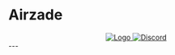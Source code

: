 # Airzade
<div align="center">
	<a href="airzade.com">
		<img alt="Logo" src="./ACC45D0A-296A-41F0-B4DC-8F3C18AB8E88.JPEG>
	</a>
</div>
---
<div align="center">
  	<a href="https://dc.airzade.de">
		<img alt="Discord" src="https://img.shields.io/discord/986611039221207121?label=German%20Discord&logo=Discord&style=plastic">
	</a>
</div>
---
